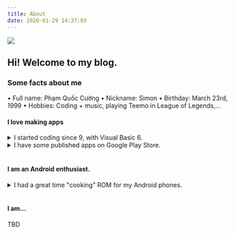 ```yaml
---
title: About
date: 2020-01-29 14:37:03
---
```


![](https://avatars2.githubusercontent.com/u/8846657?s=460&v=4)

## Hi! Welcome to my blog.

### Some facts about me

• Full name: Phạm Quốc Cường
• Nickname: Simon
• Birthday: March 23rd, 1999
• Hobbies: Coding + music, playing Teemo in League of Legends,...

#### I love making apps
<details><summary>I started coding since 9, with Visual Basic 6.</summary>
<p>

> It was when I was 9, after seeing my brother got some very interesting Windows applications with his name on, I asked him how can he did such fantastic things like that. At first, he demonstrated to me how to use Visual Basic 6 IDE, and how I can create a button on the screen. Then he gave me a book — Visual Basic 6.0 self-study tutorial — this is where the journey began.
> 
> ![A look at Visual Basic 6.0 IDE](https://miro.medium.com/max/1596/0*Hthx--fohK-e7vPL.jpg "A look at Visual Basic 6.0 IDE")
> 
> At that time, it’s a pity that I was only allowed to use the computer for exactly 30 minutes a day. Anyways it’s seemed to be enough for me. I kept following the book’s tutorial over & over again. Soon I started feeling bored. So I decided to make my own app. It’s a prank app, showing red screen error when opened. I tried to scare my sister with that but unluckily failed. I was not giving up and started to improve it. I picked up the book, turned some pages and started writing another prank app. This one has a hidden countdown timer. After it went out, the screen will start shaking rapidly and do not stop. After I had done a few testing, I set it up to scare my brother. Unfortunately, he killed my app using Task Manager as soon as it started shaking.
> 
> That was a great time of my life learning coding, until my sister forced me to stop learning that, as she wanted me to concentrate on studying at school. However, I still sneakily learned it when she was away. Until I was 10, my computer’s broken. But it wouldn’t stop me from coding. When I was in classes, I turned the middle pages of my notebook, drew some app user interface, and started writing code as I did on the computer.
> 
> ![](https://miro.medium.com/max/1450/0*E4jABTcUMkxnGipf.jpg)
> 
> Read more at: https://blog.codingteemo.me/2018/07/14/My-journey-to-become-a-programmer

</p>
</details>

<details><summary>I have some published apps on Google Play Store.</summary>
<p>

• Check out my developer page: https://play.google.com/store/apps/dev?id=8748015601074315583

</p>
</details>
<br>

#### I am an Android enthusiast.

<details><summary>I had a great time "cooking" ROM for my Android phones.</summary>
<p>

> When I was 13, I got my first Android phone — LG P698. At that time, I was so jealous that there are so many phones running Android Jellybean 4.1–4.3 but mine only got Gingerbread 2.3.4. So I tried to find a tutorial on the Internet about how to upgrade an Android device. I successfully rooted & installed a custom recovery for it. Then I installed the wrong firmware of another phone model, that freaked me out. Anyway, I soon found a way to fix that. Later then, I learned how to modify the Android firmware — we, at the XDA forum, prefer to call it “cooking ROM”. I made one for my phone, and it does look great!. Three years later, I got a new phone, it’s an LG E400. I also joined LG E400 community groups on Facebook to find if there’s any interesting firmware for the phone, but there’s none. So I cooked my custom ROM for it, named [Simonogen](https://forum.xda-developers.com/optimus-l3-l5-l7/development/rom-simonogen-2-0-sdmerge-ios-flat-ui-t3128607). Everyone loves it. I still did the same thing when I got a new phone — Nokia X2 — a year later. I made [Simonoid](http://forum.xda-developers.com/nokia-x2/development/rom-simonoid-1-0-july-15-2016-t3418608) for Nokia X2. This one is the best firmware for Android phone I’d ever made. It’s really much better than the original firmware from Nokia.
> 
> ![](https://miro.medium.com/max/2880/1*knt8hWso_EZ8hLAHWCRiNQ.png)
> 
> Read more at: https://blog.codingteemo.me/2018/07/14/My-journey-to-become-a-programmer

Android phones with stock ROM is really good now. With the suppport of Project Treble since Android 8.0, almost any phone can upgrade to latest Android version. That is some of the reasons that I don't cook ROM anymore.

</p>
</details>
<br>

#### I am...

TBD
